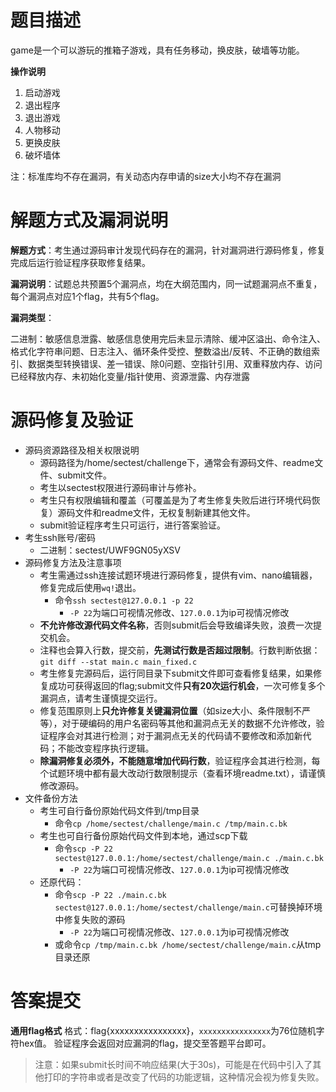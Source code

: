 # 题目描述

<!--试题是整体是一个什么功能，菜单题或管理系统需给出各功能简要描述--> 

game是一个可以游玩的推箱子游戏，具有任务移动，换皮肤，破墙等功能。

<!--菜单题或管理系统需给出各功能简要描述，没有菜单可将此处删除--> 
**操作说明**
1. 启动游戏
1. 退出程序
1. 退出游戏
1. 人物移动
6. 更换皮肤
6. 破坏墙体

注：标准库均不存在漏洞，有关动态内存申请的size大小均不存在漏洞

# 解题方式及漏洞说明

<!--解题方式、试题预置的漏洞个数和范围、同种漏洞个数存在的上限等--> 

**解题方式**：考生通过源码审计发现代码存在的漏洞，针对漏洞进行源码修复，修复完成后运行验证程序获取修复结果。

**漏洞说明**：试题总共预置5个漏洞点，均在大纲范围内，同一试题漏洞点不重复，每个漏洞点对应1个flag，共有5个flag。

**漏洞类型**：

二进制：敏感信息泄露、敏感信息使用完后未显示清除、缓冲区溢出、命令注入、格式化字符串问题、日志注入、循环条件受控、整数溢出/反转、不正确的数组索引、数据类型转换错误、差一错误、除0问题、空指针引用、双重释放内存、访问已经释放内存、未初始化变量/指针使用、资源泄露、内存泄露


# 源码修复及验证

<!--考生ssh账号/密码、源码资源路径、文件备份及源码修复方法、如何验证修复结果--> 

- 源码资源路径及相关权限说明
  - 源码路径为/home/sectest/challenge下，通常会有源码文件、readme文件、submit文件。
  - 考生以sectest权限进行源码审计与修补。
  - 考生只有权限编辑和覆盖（可覆盖是为了考生修复失败后进行环境代码恢复）源码文件和readme文件，无权复制新建其他文件。
  - submit验证程序考生只可运行，进行答案验证。
- 考生ssh账号/密码
  - 二进制：sectest/UWF9GN05yXSV
- 源码修复方法及注意事项
  - 考生需通过ssh连接试题环境进行源码修复，提供有vim、nano编辑器，修复完成后使用`wq!`退出。
    - 命令`ssh sectest@127.0.0.1 -p 22`
      - `-P 22`为端口可视情况修改、`127.0.0.1`为ip可视情况修改
  - **不允许修改源代码文件名称**，否则submit后会导致编译失败，浪费一次提交机会。
  - 注释也会算入行数，提交前，**先测试行数是否超过限制**。行数判断依据：`git diff --stat main.c main_fixed.c`
  - 考生修复完源码后，运行同目录下submit文件即可查看修复结果，如果修复成功可获得返回的flag;submit文件**只有20次运行机会**，一次可修复多个漏洞点，请考生谨慎提交运行。
  - 修复范围原则上**只允许修复关键漏洞位置**（如size大小、条件限制不严等），对于硬编码的用户名密码等其他和漏洞点无关的数据不允许修改，验证程序会对其进行检测；对于漏洞点无关的代码请不要修改和添加新代码；不能改变程序执行逻辑。
  - **除漏洞修复必须外，不能随意增加代码行数**，验证程序会其进行检测，每个试题环境中都有最大改动行数限制提示（查看环境readme.txt），请谨慎修改源码。
- 文件备份方法
  - 考生可自行备份原始代码文件到/tmp目录
    - 命令`cp /home/sectest/challenge/main.c /tmp/main.c.bk`
  - 考生也可自行备份原始代码文件到本地，通过scp下载
    - 命令`scp -P 22 sectest@127.0.0.1:/home/sectest/challenge/main.c ./main.c.bk`
      - `-P 22`为端口可视情况修改、`127.0.0.1`为ip可视情况修改 
  - 还原代码：
    - 命令`scp -P 22 ./main.c.bk sectest@127.0.0.1:/home/sectest/challenge/main.c`可替换掉环境中修复失败的源码
      - `-P 22`为端口可视情况修改、`127.0.0.1`为ip可视情况修改
    - 或命令`cp /tmp/main.c.bk /home/sectest/challenge/main.c`从tmp目录还原



# 答案提交

<!--通用flag格式说明--> 
**通用flag格式**
格式：flag{xxxxxxxxxxxxxxxx}，`xxxxxxxxxxxxxxxx`为76位随机字符hex值。
验证程序会返回对应漏洞的flag，提交至答题平台即可。

>注意：如果submit长时间不响应结果(大于30s)，可能是在代码中引入了其他打印的字符串或者是改变了代码的功能逻辑，这种情况会视为修复失败。




